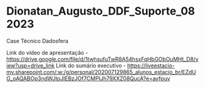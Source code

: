 # Dionatan_Augusto_DDF_Suporte_082023
Case Técnico Dadosfera

Link do vídeo de apresentação - https://drive.google.com/file/d/1twhsufuTwR8A54hsxFqHbGObOuMHt_D8/view?usp=drive_link
Link do sumário executivo - https://liveestacio-my.sharepoint.com/:w:/g/personal/202007129865_alunos_estacio_br/EZdUG_oAQABOp3ndWJtoJIEBzJOf7CMPIJh79XXZ08QucA?e=avfpuv
